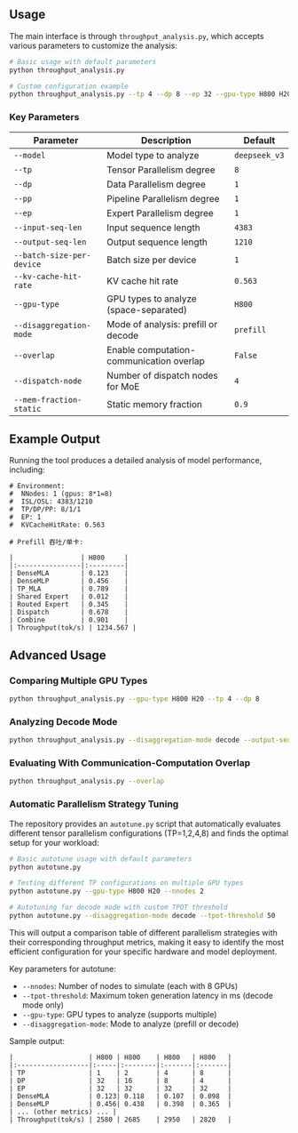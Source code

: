 ## Usage

The main interface is through `throughput_analysis.py`, which accepts various parameters to customize the analysis:

```bash
# Basic usage with default parameters
python throughput_analysis.py

# Custom configuration example
python throughput_analysis.py --tp 4 --dp 8 --ep 32 --gpu-type H800 H20 --disaggregation-mode prefill --overlap
```

### Key Parameters

| Parameter | Description | Default |
|-----------|-------------|---------|
| `--model` | Model type to analyze | `deepseek_v3` |
| `--tp` | Tensor Parallelism degree | `8` |
| `--dp` | Data Parallelism degree | `1` |
| `--pp` | Pipeline Parallelism degree | `1` |
| `--ep` | Expert Parallelism degree | `1` |
| `--input-seq-len` | Input sequence length | `4383` |
| `--output-seq-len` | Output sequence length | `1210` |
| `--batch-size-per-device` | Batch size per device | `1` |
| `--kv-cache-hit-rate` | KV cache hit rate | `0.563` |
| `--gpu-type` | GPU types to analyze (space-separated) | `H800` |
| `--disaggregation-mode` | Mode of analysis: prefill or decode | `prefill` |
| `--overlap` | Enable computation-communication overlap | `False` |
| `--dispatch-node` | Number of dispatch nodes for MoE | `4` |
| `--mem-fraction-static` | Static memory fraction | `0.9` |

## Example Output

Running the tool produces a detailed analysis of model performance, including:

```
# Environment:
#  NNodes: 1 (gpus: 8*1=8)
#  ISL/OSL: 4383/1210
#  TP/DP/PP: 8/1/1
#  EP: 1
#  KVCacheHitRate: 0.563

# Prefill 吞吐/单卡: 

|                 | H800     |
|:----------------|:---------|
| DenseMLA        | 0.123    |
| DenseMLP        | 0.456    |
| TP_MLA          | 0.789    |
| Shared Expert   | 0.012    |
| Routed Expert   | 0.345    |
| Dispatch        | 0.678    |
| Combine         | 0.901    |
| Throughput(tok/s) | 1234.567 |
```

## Advanced Usage

### Comparing Multiple GPU Types

```bash
python throughput_analysis.py --gpu-type H800 H20 --tp 4 --dp 8
```

### Analyzing Decode Mode

```bash
python throughput_analysis.py --disaggregation-mode decode --output-seq-len 512
```

### Evaluating With Communication-Computation Overlap

```bash
python throughput_analysis.py --overlap
```

### Automatic Parallelism Strategy Tuning

The repository provides an `autotune.py` script that automatically evaluates different tensor parallelism configurations (TP=1,2,4,8) and finds the optimal setup for your workload:

```bash
# Basic autotune usage with default parameters
python autotune.py

# Testing different TP configurations on multiple GPU types
python autotune.py --gpu-type H800 H20 --nnodes 2

# Autotuning for decode mode with custom TPOT threshold
python autotune.py --disaggregation-mode decode --tpot-threshold 50
```

This will output a comparison table of different parallelism strategies with their corresponding throughput metrics, making it easy to identify the most efficient configuration for your specific hardware and model deployment.

Key parameters for autotune:
- `--nnodes`: Number of nodes to simulate (each with 8 GPUs)
- `--tpot-threshold`: Maximum token generation latency in ms (decode mode only)
- `--gpu-type`: GPU types to analyze (supports multiple)
- `--disaggregation-mode`: Mode to analyze (prefill or decode)

Sample output:
```
|                   | H800 | H800    | H800   | H800   |
|:------------------|:-----|:--------|:-------|:-------|
| TP                | 1    | 2       | 4      | 8      |
| DP                | 32   | 16      | 8      | 4      |
| EP                | 32   | 32      | 32     | 32     |
| DenseMLA          | 0.123| 0.118   | 0.107  | 0.098  |
| DenseMLP          | 0.456| 0.438   | 0.398  | 0.365  |
| ... (other metrics) ... |
| Throughput(tok/s) | 2580 | 2685    | 2950   | 2820   |
```